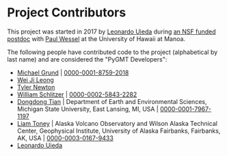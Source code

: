 # Project Contributors

This project was started in 2017 by [Leonardo Uieda](http://www.leouieda.com)
during [an NSF funded postdoc](http://www.leouieda.com/blog/hawaii-gmt-postdoc.html)
with [Paul Wessel](http://www.soest.hawaii.edu/wessel) at the University of Hawaii at
Manoa.

The following people have contributed code to the project (alphabetical by last name)
and are considered the "PyGMT Developers":

* [Michael Grund](https://github.com/michaelgrund) | [0000-0001-8759-2018](https://orcid.org/0000-0001-8759-2018)
* [Wei Ji Leong](https://github.com/weiji14)
* [Tyler Newton](http://www.tnewton.com/)
* [William Schlitzer](https://github.com/willschlitzer) | [0000-0002-5843-2282](https://orcid.org/0000-0002-5843-2282)
* [Dongdong Tian](https://seisman.info/) | Department of Earth and Environmental Sciences, Michigan State University, East Lansing, MI, USA | [0000-0001-7967-1197](https://orcid.org/0000-0001-7967-1197)
* [Liam Toney](https://liam.earth/) | Alaska Volcano Observatory and Wilson Alaska Technical Center, Geophysical Institute, University of Alaska Fairbanks, Fairbanks, AK, USA | [0000-0003-0167-9433](https://orcid.org/0000-0003-0167-9433)
* [Leonardo Uieda](http://www.leouieda.com/)
